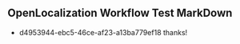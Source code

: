 ## OpenLocalization Workflow Test MarkDown
* d4953944-ebc5-46ce-af23-a13ba779ef18 thanks!

<!--HONumber=Aug16_HO4-->


